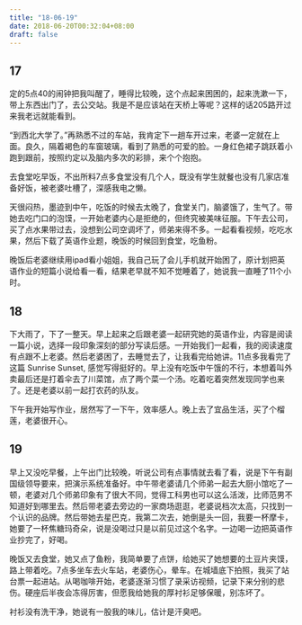 ```yaml
---
title: "18-06-19"
date: 2018-06-20T00:32:04+08:00
draft: false
---
```


## 17

定的5点40的闹钟把我叫醒了，睡得比较晚，这个点起来困困的，起来洗漱一下，带上东西出门了，去公交站。我是不是应该站在天桥上等呢？这样的话205路开过来我老远就能看到。

“到西北大学了。”再熟悉不过的车站，我肯定下一趟车开过来，老婆一定就在上面。良久，隔着褐色的车窗玻璃，看到了熟悉的可爱的脸。一身红色裙子跳跃着小跑到跟前，按照约定以及脑内多次的彩排，来个个抱抱。

去食堂吃早饭，不出所料7点多食堂没有几个人，既没有学生就餐也没有几家店准备好饭，被老婆吐槽了，深感我电之懒。

天很闷热，墨迹到中午，吃饭的时候去太晚了，食堂关门，脑婆饿了，生气了。带她去吃门口的泡馍，一开始老婆内心是拒绝的，但终究被美味征服。下午去公司，买了点水果带过去，没想到公司空调坏了，师弟来得不多。一起看看视频，吃吃水果，然后下载了英语作业题，晚饭的时候回到食堂，吃鱼粉。

晚饭后老婆继续用ipad看小姐姐，我自己玩了会儿手机就开始困了，原计划把英语作业的短篇小说给看一看，结果老早就不知不觉睡着了，她说我一直睡了11个小时。

## 18

下大雨了，下了一整天。早上起来之后跟老婆一起研究她的英语作业，内容是阅读一篇小说，选择一段印象深刻的部分写读后感。一开始我们一起看，我的阅读速度有点跟不上老婆。然后老婆困了，去睡觉去了，让我看完给她讲。11点多我看完了这篇 Sunrise Sunset, 感觉写得挺好的。早上没有吃饭中午饿的不行，本想着叫外卖最后还是打着伞去了川菜馆，点了两个菜一个汤。吃着吃着突然发现同学也来了。还是老婆以前一起打农药的队友。

下午我开始写作业，居然写了一下午，效率感人。晚上去了宜品生活，买了个榴莲，老婆很开心。

## 19

早上又没吃早餐，上午出门比较晚，听说公司有点事情就去看了看，说是下午有副国级领导要来，把演示系统准备好。中午带老婆请几个师弟一起去大厨小馆吃了一顿，老婆对几个师弟印象有了很大不同，觉得工科男也可以这么活泼，比师范男不知道好到哪里去。然后带老婆去旁边的一家商场逛逛，老婆说档次太高，只找到一个认识的品牌。然后带她去星巴克，我第二次去，她倒是头一回，我要一杯摩卡，她要了一杯焦糖玛奇朵，说是没喝过只是以前见过这个名字。一边喝一边把英语作业抄完了，好喝。

晚饭又去食堂，她又点了鱼粉，我简单要了点饼，给她买了她想要的土豆片夹馍，路上带着吃。7点多坐车去火车站，老婆伤心，晕车。在城墙底下拍照，我买了站台票一起进站。从喝咖啡开始，老婆逐渐习惯了录采访视频，记录下来分别的悲伤。硬座后半夜会冻得厉害，但愿我给她我的厚衬衫足够保暖，别冻坏了。

衬衫没有洗干净，她说有一股我的味儿，估计是汗臭吧。
